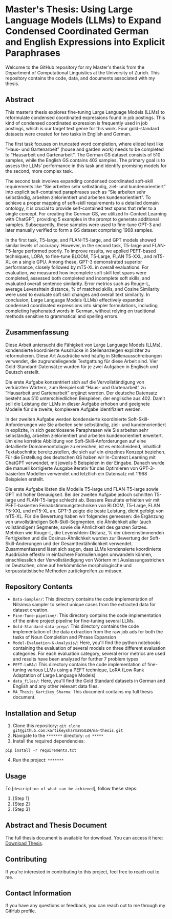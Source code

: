 # Master's Thesis: Using Large Language Models (LLMs) to Expand Condensed Coordinated German and English Expressions into Explicit Paraphrases

Welcome to the GitHub repository for my Master's thesis from the Department of Computational Linguistics at the University of Zurich. This repository contains the code, data, and documents associated with my thesis.

## Abstract

This master’s thesis explores fine-tuning Large Language Models (LLMs) to reformulate condensed coordinated expressions found in job postings. This kind of condensed coordinated expression is frequently used in job postings, which is our target text genre for this work. Four gold-standard datasets were created for two tasks in English and German.

The first task focuses on truncated word completion, where elided text like “Haus- und Gartenarbeit” (house and garden work) needs to be completed to “Hausarbeit und Gartenarbeit”. The German GS dataset consists of 510 samples, while the English GS contains 402 samples. The primary goal is to assess the LLMs’ performance in this task and identify promising models for the second, more complex task.

The second task involves expanding condensed coordinated soft-skill requirements
like “Sie arbeiten sehr selbständig, ziel- und kundenorientiert” into explicit self-contained paraphrases such as “Sie arbeiten sehr selbständig, arbeiten zielorientiert und arbeiten kundenorientiert”. To achieve a proper mapping of soft-skill requirements to a detailed domain ontology, it is crucial to provide self-contained text spans that refer to a single concept. For creating the German GS, we utilized In-Context Learning with ChatGPT, providing 5 examples in the prompt to generate additional samples. Subsequently, these samples were used to fine-tune GPT-3 and later manually verified to form a GS dataset comprising 1968 samples.

In the first task, T5-large, and FLAN-T5-large, and GPT models showed similar levels of accuracy. However, in the second task, T5-large and FLAN-T5-large performed poorly. To improve results, we applied PEFT-based techniques, LORA, to fine-tune BLOOM, T5-Large, FLAN T5-XXL, and mT5-XL on a single GPU. Among these, GPT-3 demonstrated superior performance, closely followed by mT5-XL in overall evaluations. For evaluation, we measured how incomplete soft skill text spans were completed, assessed both completed and incomplete soft skills, and evaluated overall sentence similarity. Error metrics such as Rouge-L, average Levenshtein distance, % of matched skills, and Cosine Similarity were used to evaluate soft skill changes and overall text similarity. In conclusion, Large Language Models (LLMs) effectively expanded condensed coordinated expressions into simpler formulations, including completing hyphenated words in German, without relying on traditional methods sensitive to grammatical and spelling errors.

## Zusammenfassung

Diese Arbeit untersucht die Fähigkeit von Large Language Models (LLMs), kondensierte koordinierte Ausdrücke in Stellenanzeigen expliziter zu reformulieren. Diese Art Ausdrücke wird häufig in Stellenausschreibungen verwendet, die zugrundeliegende Textgattung für diese Arbeit sind. Vier Gold-Standard-Datensätze wurden für je zwei Aufgaben in Englisch und Deutsch erstellt.

Die erste Aufgabe konzentriert sich auf die Vervollständigung von verkürzten Wörtern, zum Beispiel soll “Haus- und Gartenarbeit” zu “Hausarbeit und Gartenarbeit” ergänzt werden. Der deutsche Datensatz besteht aus 510 unterschiedlichen Beispielen, der englische aus 402. Damit soll die Leistung der LLMs in dieser Aufgabe erhoben und geeignete Modelle für die zweite, komplexere Aufgabe identifiziert werden.

In der zweiten Aufgabe werden kondensierte koordinierte Soft-Skill-Anforderungen wie Sie arbeiten sehr selbständig, ziel- und kundenorientiert in explizite, in sich geschlossene Paraphrasen wie Sie arbeiten sehr selbständig, arbeiten zielorientiert und arbeiten kundenorientiert erweitert. Um eine korrekte Abbildung von Soft-Skill-Anforderungen auf eine detaillierte Domänenontologie zu erreichen, ist es entscheidend, inhaltlich Textabschnitte bereitzustellen, die sich auf ein einzelnes Konzept beziehen. Für die Erstellung des deutschen GS haben wir In-Context Learning mit ChatGPT verwendet, mit jeweils 5 Beispielen in der Eingabe. Danach wurde die manuell korrigierte Ausgabe iterativ für das Optimieren von GPT-3-basierten Modellen verwendet und letztlich ein Datensatz mit 1’968 Beispielen erstellt.

Die erste Aufgabe lösten die Modelle T5-large und FLAN-T5-large sowie GPT mit hoher Genauigkeit. Bei der zweiten Aufgabe jedoch schnitten T5-large und FLAN-T5-large schlecht ab. Bessere Resultate erhielten wir mit PEFT-basierten Feinabstimmungstechniken von BLOOM, T5-Large, FLAN T5-XXL und mT5-XL an. GPT-3 zeigte die beste Leistung, dicht gefolgt von mT5-XL. Für die Bewertung haben wir folgendes gemessen: die Ergänzung von unvollständigen Soft-Skill-Segmenten, die Ähnlichkeit aller (auch vollständigen) Segmente, sowie die Ähnlichkeit des ganzen Satzes. Metriken wie Rouge-L, die Levenshtein-Distanz, % der übereinstimmenden Fertigkeiten und die Cosinus-Ähnlichkeit wurden zur Bewertung der Soft-Skill-Änderungen und der Gesamttextähnlichkeit verwendet. Zusammenfassend lässt sich sagen, dass LLMs kondensierte koordinierte Ausdrücke effektiv in einfachere Formulierungen umwandeln können, einschliesslich der Vervollständigung von Wörtern mit Auslassungsstrichen im Deutschen, ohne auf herkömmliche morphologische und korpusstatistische Methoden zurückgreifen zu müssen.

## Repository Contents

- `Data-Sampler/`: This directory contains the code implementation of Nilsimsa sampler to select unique cases from the extracted data for dataset creation.
- `Fine-Tune-pipeline/`: This directory contains the code implementation of the entire project pipeline for fine-tuning several LLMs. 
- `Gold-Standard-data-prep/`: This directory contains the code implementation of the data extraction from the raw job ads for both the tasks of Noun Completion and Phrase Expansion 
- `Model-Evaluation-&-Analysis/`: Here, you'll find the python notebooks containing the evaluation of several models on three different evaluation categories. For each evaluation category, several error metrics are used and results have been analyzed for further 7 problem types 
- `PEFT-LoRA/`: This directory contains the code implementation of fine-tuning various LLMs using a PEFT technique, LoRA (Low Rank Adaptation of Large Language Models)
- `data_files/`: Here, you'll find the Gold Standard datasets in German and English and any other relevant data files.
- `MA_Thesis_Kartikey_Sharma`: This document contains my full thesis document.

## Installation and Setup

1. Clone this repository: `git clone git@github.com:kartikeysharma95UZH/ma-thesis.git`
2. Navigate to the `*******` directory: `cd *****`
3. Install the required dependencies: 

```
pip install -r requirements.txt
```
4. Run the project: `*******`

## Usage

To [`description of what can be achieved`], follow these steps:

1. [Step 1]
2. [Step 2]
3. [Step 3]

## Abstract and Thesis Document

The full thesis document is available for download. You can access it here: [Download Thesis](MA_Thesis_Kartikey_Sharma.pdf).

## Contributing

If you're interested in contributing to this project, feel free to reach out to me.

## Contact Information

If you have any questions or feedback, you can reach out to me through my GitHub profile.

